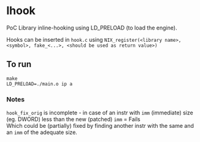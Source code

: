 # lhook
PoC Library inline-hooking using LD_PRELOAD (to load the engine).

Hooks can be inserted in ```hook.c```  using ```NIX_register(<library name>, <symbol>, fake_<...>, <should be used as return value>)```

## To run
```
make
LD_PRELOAD=./main.o ip a
```
### Notes
```hook_fix_orig``` is incomplete - in case of an instr with ```imm``` (immediate) size (eg. DWORD) less than the new (patched) ```imm``` = Fails<br>
Which could be (partially) fixed by finding another instr with the same and an ```imm``` of the adequate size.

